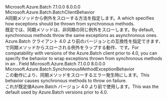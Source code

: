 <Type Name="SynchronousMethodExceptionBehavior" FullName="Microsoft.Azure.Batch.SynchronousMethodExceptionBehavior">
  <TypeSignature Language="C#" Value="public class SynchronousMethodExceptionBehavior : Microsoft.Azure.Batch.BatchClientBehavior" />
  <TypeSignature Language="ILAsm" Value=".class public auto ansi beforefieldinit SynchronousMethodExceptionBehavior extends Microsoft.Azure.Batch.BatchClientBehavior" />
  <TypeSignature Language="DocId" Value="T:Microsoft.Azure.Batch.SynchronousMethodExceptionBehavior" />
  <TypeSignature Language="VB.NET" Value="Public Class SynchronousMethodExceptionBehavior&#xA;Inherits BatchClientBehavior" />
  <TypeSignature Language="F#" Value="type SynchronousMethodExceptionBehavior = class&#xA;    inherit BatchClientBehavior" />
  <AssemblyInfo>
    <AssemblyName>Microsoft.Azure.Batch</AssemblyName>
    <AssemblyVersion>7.1.0.0</AssemblyVersion>
    <AssemblyVersion>8.0.0.0</AssemblyVersion>
  </AssemblyInfo>
  <Base>
    <BaseTypeName>Microsoft.Azure.Batch.BatchClientBehavior</BaseTypeName>
  </Base>
  <Interfaces />
  <Docs>
    <summary>
            <span data-ttu-id="9f0e1-101">A<see cref="T:Microsoft.Azure.Batch.BatchClientBehavior" />同期メソッドから例外をスローする方法を指定します。</span><span class="sxs-lookup"><span data-stu-id="9f0e1-101">A <see cref="T:Microsoft.Azure.Batch.BatchClientBehavior" /> which specifies how exceptions should be thrown from synchronous methods.</span></span> 
            </summary>
    <remarks>
            <span data-ttu-id="9f0e1-102">既定では、同期メソッドは、非同期の同じ例外をスローします。</span><span class="sxs-lookup"><span data-stu-id="9f0e1-102">By default, synchronous methods throw the same exceptions as asynchronous ones.</span></span>  <span data-ttu-id="9f0e1-103">Azure.Batch クライアント 4.0 より前のバージョンとの互換性を指定できます、<see cref="F:Microsoft.Azure.Batch.SynchronousMethodExceptionBehavior.ThrowAggregateException" />で同期メソッドからスローされる例外をラップする動作、<see cref="T:System.AggregateException" />です。</span><span class="sxs-lookup"><span data-stu-id="9f0e1-103">For compatability with versions of the Azure.Batch client prior to 4.0, you can specify the <see cref="F:Microsoft.Azure.Batch.SynchronousMethodExceptionBehavior.ThrowAggregateException" /> behavior to wrap exceptions thrown from synchronous methods in an <see cref="T:System.AggregateException" />.</span></span>
            </remarks>
  </Docs>
  <Members>
    <Member MemberName="ThrowAggregateException">
      <MemberSignature Language="C#" Value="public static readonly Microsoft.Azure.Batch.SynchronousMethodExceptionBehavior ThrowAggregateException;" />
      <MemberSignature Language="ILAsm" Value=".field public static initonly class Microsoft.Azure.Batch.SynchronousMethodExceptionBehavior ThrowAggregateException" />
      <MemberSignature Language="DocId" Value="F:Microsoft.Azure.Batch.SynchronousMethodExceptionBehavior.ThrowAggregateException" />
      <MemberSignature Language="VB.NET" Value="Public Shared ReadOnly ThrowAggregateException As SynchronousMethodExceptionBehavior " />
      <MemberSignature Language="F#" Value=" staticval mutable ThrowAggregateException : Microsoft.Azure.Batch.SynchronousMethodExceptionBehavior" Usage="Microsoft.Azure.Batch.SynchronousMethodExceptionBehavior.ThrowAggregateException" />
      <MemberType>Field</MemberType>
      <AssemblyInfo>
        <AssemblyName>Microsoft.Azure.Batch</AssemblyName>
        <AssemblyVersion>7.1.0.0</AssemblyVersion>
        <AssemblyVersion>8.0.0.0</AssemblyVersion>
      </AssemblyInfo>
      <ReturnValue>
        <ReturnType>Microsoft.Azure.Batch.SynchronousMethodExceptionBehavior</ReturnType>
      </ReturnValue>
      <Docs>
        <summary>
            <span data-ttu-id="9f0e1-104">この動作により、同期メソッドをスローする<see cref="T:System.AggregateException" />エラー発生時にします。</span><span class="sxs-lookup"><span data-stu-id="9f0e1-104">This behavior causes synchronous methods to throw <see cref="T:System.AggregateException" /> on failure.</span></span>
            </summary>
        <remarks>
            <span data-ttu-id="9f0e1-105">これが既定値<see cref="T:Microsoft.Azure.Batch.SynchronousMethodExceptionBehavior" />Azure.Batch バージョン 4.0 より前で使用します。</span><span class="sxs-lookup"><span data-stu-id="9f0e1-105">This was the default <see cref="T:Microsoft.Azure.Batch.SynchronousMethodExceptionBehavior" /> used by Azure.Batch versions prior to 4.0.</span></span>
            </remarks>
      </Docs>
    </Member>
  </Members>
</Type>